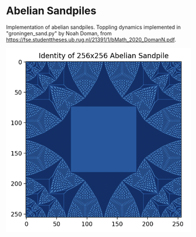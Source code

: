 # Abelian Sandpiles

Implementation of abelian sandpiles. Toppling dynamics implemented in "groningen_sand.py" by Noah Doman, from https://fse.studenttheses.ub.rug.nl/21391/1/bMath_2020_DomanN.pdf.

<img src='id.png'>
